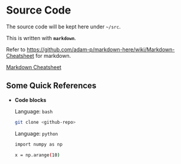 # Source Code

The source code will be kept here under `~/src`.

This is written with **`markdown`**.

Refer to https://github.com/adam-p/markdown-here/wiki/Markdown-Cheatsheet for markdown.

[Markdown Cheatsheet](https://github.com/adam-p/markdown-here/wiki/Markdown-Cheatsheet)

## Some Quick References

+ **Code blocks**

  Language: `bash`
  ```bash
  git clone <github-repo>
  ```

  Language: `python`
  ```bash
  import numpy as np

  x = np.arange(10)
  ```

